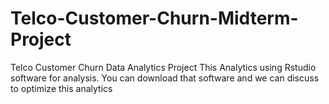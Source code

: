 # Telco-Customer-Churn-Midterm-Project
Telco Customer Churn Data Analytics Project
This Analytics using Rstudio software for analysis. You can download that software and we can discuss to optimize this analytics
